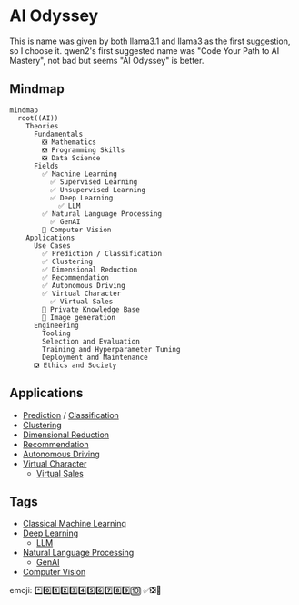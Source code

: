 # AI Odyssey
This is name was given by both llama3.1 and llama3 as the first suggestion, so I choose it. qwen2's first suggested name was "Code Your Path to AI Mastery", not bad but seems "AI Odyssey" is better.

## Mindmap
```mermaid
mindmap
  root((AI))
    Theories
      Fundamentals
        ❎ Mathematics
        ❎ Programming Skills
        ❎ Data Science
      Fields
        ✅ Machine Learning
          ✅ Supervised Learning
          ✅ Unsupervised Learning
          ✅ Deep Learning
            ✅ LLM
        ✅ Natural Language Processing
          ✅ GenAI
        🔳 Computer Vision
    Applications
      Use Cases
        ✅ Prediction / Classification
        ✅ Clustering
        ✅ Dimensional Reduction
        ✅ Recommendation
        ✅ Autonomous Driving
        ✅ Virtual Character
          ✅ Virtual Sales
        🔳 Private Knowledge Base
        🔳 Image generation
      Engineering
        Tooling
        Selection and Evaluation
        Training and Hyperparameter Tuning
        Deployment and Maintenance
      ❎ Ethics and Society
```

## Applications
- [Prediction](./Applications/Prediction.md) / [Classification](./Applications/Classification.md)
- [Clustering](./Applications/Clustering.md)
- [Dimensional Reduction](./Applications/DimensionalReduction.md)
- [Recommendation](./Applications/Recommendation.md)
- [Autonomous Driving](./Applications/AutomomousDriving.md)
- [Virtual Character](./Applications/virtualCharacters.md)
  - [Virtual Sales](./Applications/virtualSales.md)

## Tags
- [Classical Machine Learning](./tags/classicalMachineLearning.md)
- [Deep Learning](./tags/deepLearning.md)
  - [LLM](./tags/llm.md)
- [Natural Language Processing](./tags/naturalLanguageProcessing.md)
  - [GenAI](./tags/genAI.md)
- [Computer Vision](./tags/computerVision.md)


emoji:
*️⃣0️⃣1️⃣2️⃣3️⃣4️⃣5️⃣6️⃣7️⃣8️⃣9️⃣🔟
✅❎🔳

